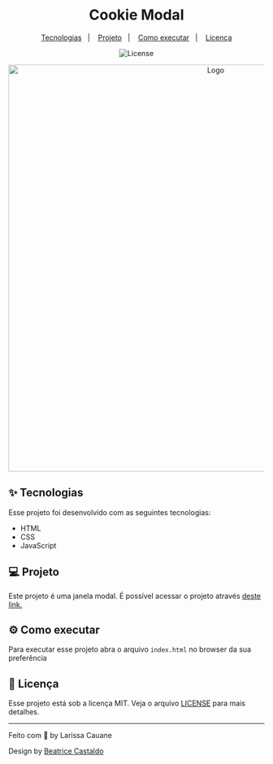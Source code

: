 <h1 align="center">Cookie Modal</h1>
<p align="center">
  <a href="#-tecnologias">Tecnologias</a>&nbsp;&nbsp;&nbsp;|&nbsp;&nbsp;&nbsp;
  <a href="#-projeto">Projeto</a>&nbsp;&nbsp;&nbsp;|&nbsp;&nbsp;&nbsp;
  <a href="#-como-executar">Como executar</a>&nbsp;&nbsp;&nbsp;|&nbsp;&nbsp;&nbsp;
 <a href="#-licença">Licença</a>
</p>

<p align="center">
  <img alt="License" src="https://img.shields.io/static/v1?label=license&message=MIT&color=e8e6ad6&labelColor=000000">
</p>

<p align="center">
    <img src="https://i.imgur.com/KoeayUp.png" alt="Logo" width="800">
</p>

## ✨ Tecnologias
Esse projeto foi desenvolvido com as seguintes tecnologias:
- HTML
- CSS
- JavaScript

## 💻 Projeto
Este projeto é uma janela modal. É possível acessar o projeto através <a href="https://superb-dolphin-817c2f.netlify.app/">deste link.</a> 



## ⚙ Como executar
Para executar esse projeto abra o arquivo `index.html` no browser da sua preferência 

## 📃 Licença
Esse projeto está sob a licença MIT. Veja o arquivo [LICENSE](LICENSE.md) para mais detalhes.

---

Feito com 🧡 by Larissa Cauane 
 
Design by <a href="https://dribbble.com/shots/5097650-A-funny-cookie-policy">Beatrice Castaldo</a>
